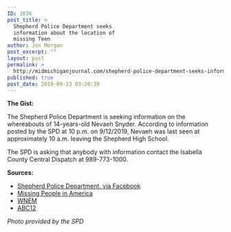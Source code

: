 ```yaml
---
ID: 1636
post_title: >
  Shepherd Police Department seeks
  information about the location of
  missing Teen
author: Jon Morgan
post_excerpt: ""
layout: post
permalink: >
  http://midmichiganjournal.com/shepherd-police-department-seeks-information-about-the-location-of-missing-teen
published: true
post_date: 2019-09-13 03:20:39
---
```

<b>The Gist:</b>

The Shepherd Police Department is seeking information on the whereabouts of 14-years-old Nevaeh Snyder. According to information posted by the SPD at 10 p.m. on 9/12/2019, Nevaeh was last seen at approximately 10 a.m. leaving the Shepherd High School.

The SPD is asking that anybody with information contact the Isabella County Central Dispatch at 989-773-1000.

<b>Sources:</b>
<ul>
 	<li><a href="https://www.facebook.com/205632619455314/photos/a.211341935551049/2671378326214052/?type=3&amp;__xts__%5B0%5D=68.ARCyZ_Ge03p8kMsu6ZmnOa5KIjlVGrt8BXTgnuMXECCj1vu-kac9_SIwH3tA0D3Z0aPtriO-ZsS6EulG-CseP9l4FKlGpRa3MyHxoKeXJ6SoyVQErKZC2nYhygQVj9C-zpINONpoL1D_rbj6s2lgeSNJ_SviICi4CR77LGkhyWzq97cTg1ctC3WTMk30xW2REclHy_hhjlcZOiXjdtvPpSqgu0W8R77Szd6omTnD7F-H02CKVpxpTu8eyquy2BdWBTtNl6NDrreN-_Wp9Or95wL1CU_p6yosBxr0eJfkvv8GdSPKc6_JgeV6NGswRkKMNHgP&amp;__tn__=-R0.g">Shepherd Police Department, via Facebook</a></li>
 	<li><a href="https://www.facebook.com/housecatstale">Missing People in America</a></li>
 	<li><a href="https://www.wnem.com/news/missing-police-searching-for-isabella-county-teen/article_659151c8-d5ce-11e9-8eb6-235a3f85f889.html">WNEM</a></li>
 	<li><a href="https://www.abc12.com/content/news/Police-search-for-missing-Isabella-County-teen-560208841.html">ABC12</a></li>
</ul>
<i>Photo provided by the SPD</i>